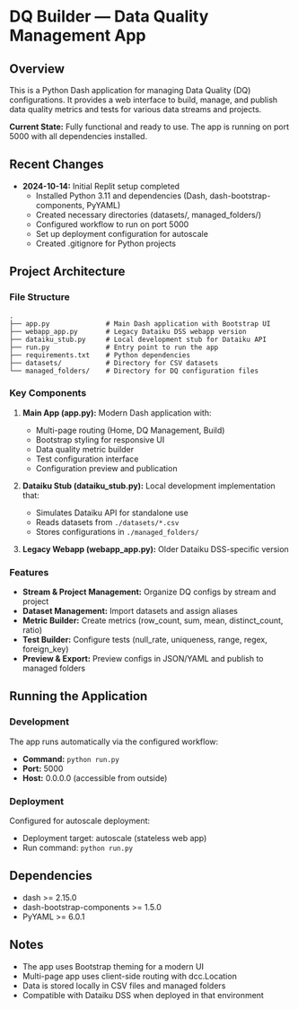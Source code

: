 # DQ Builder — Data Quality Management App

## Overview
This is a Python Dash application for managing Data Quality (DQ) configurations. It provides a web interface to build, manage, and publish data quality metrics and tests for various data streams and projects.

**Current State:** Fully functional and ready to use. The app is running on port 5000 with all dependencies installed.

## Recent Changes
- **2024-10-14:** Initial Replit setup completed
  - Installed Python 3.11 and dependencies (Dash, dash-bootstrap-components, PyYAML)
  - Created necessary directories (datasets/, managed_folders/)
  - Configured workflow to run on port 5000
  - Set up deployment configuration for autoscale
  - Created .gitignore for Python projects

## Project Architecture

### File Structure
```
.
├── app.py              # Main Dash application with Bootstrap UI
├── webapp_app.py       # Legacy Dataiku DSS webapp version
├── dataiku_stub.py     # Local development stub for Dataiku API
├── run.py              # Entry point to run the app
├── requirements.txt    # Python dependencies
├── datasets/           # Directory for CSV datasets
└── managed_folders/    # Directory for DQ configuration files
```

### Key Components
1. **Main App (app.py):** Modern Dash application with:
   - Multi-page routing (Home, DQ Management, Build)
   - Bootstrap styling for responsive UI
   - Data quality metric builder
   - Test configuration interface
   - Configuration preview and publication

2. **Dataiku Stub (dataiku_stub.py):** Local development implementation that:
   - Simulates Dataiku API for standalone use
   - Reads datasets from `./datasets/*.csv`
   - Stores configurations in `./managed_folders/`

3. **Legacy Webapp (webapp_app.py):** Older Dataiku DSS-specific version

### Features
- **Stream & Project Management:** Organize DQ configs by stream and project
- **Dataset Management:** Import datasets and assign aliases
- **Metric Builder:** Create metrics (row_count, sum, mean, distinct_count, ratio)
- **Test Builder:** Configure tests (null_rate, uniqueness, range, regex, foreign_key)
- **Preview & Export:** Preview configs in JSON/YAML and publish to managed folders

## Running the Application

### Development
The app runs automatically via the configured workflow:
- **Command:** `python run.py`
- **Port:** 5000
- **Host:** 0.0.0.0 (accessible from outside)

### Deployment
Configured for autoscale deployment:
- Deployment target: autoscale (stateless web app)
- Run command: `python run.py`

## Dependencies
- dash >= 2.15.0
- dash-bootstrap-components >= 1.5.0
- PyYAML >= 6.0.1

## Notes
- The app uses Bootstrap theming for a modern UI
- Multi-page app uses client-side routing with dcc.Location
- Data is stored locally in CSV files and managed folders
- Compatible with Dataiku DSS when deployed in that environment
